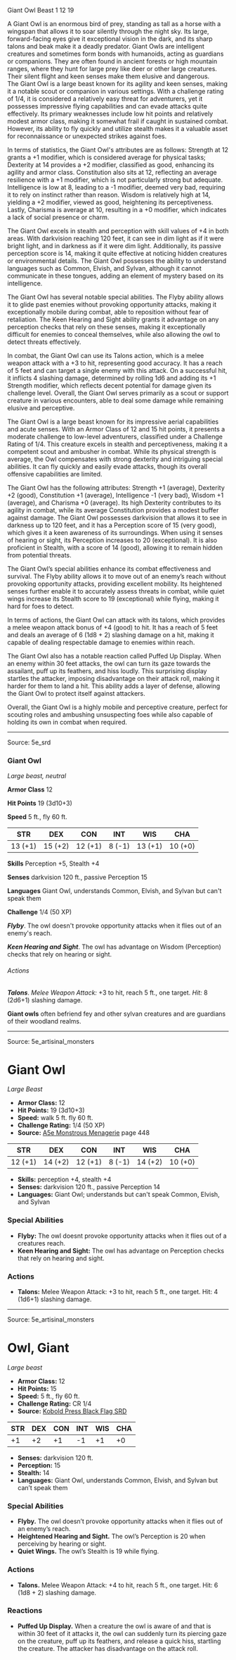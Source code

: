 <MonsterName/>Giant Owl</MonsterName>
<CreatureType/>Beast</CreatureType>
<CR/>1</CR>
<AC/>12</AC>
<HP/>19</HP>
<summary>A Giant Owl is an enormous bird of prey, standing as tall as a horse with a wingspan that allows it to soar silently through the night sky. Its large, forward-facing eyes give it exceptional vision in the dark, and its sharp talons and beak make it a deadly predator. Giant Owls are intelligent creatures and sometimes form bonds with humanoids, acting as guardians or companions. They are often found in ancient forests or high mountain ranges, where they hunt for large prey like deer or other large creatures. Their silent flight and keen senses make them elusive and dangerous.</summary>

<summary>The Giant Owl is a large beast known for its agility and keen senses, making it a notable scout or companion in various settings. With a challenge rating of 1/4, it is considered a relatively easy threat for adventurers, yet it possesses impressive flying capabilities and can evade attacks quite effectively. Its primary weaknesses include low hit points and relatively modest armor class, making it somewhat frail if caught in sustained combat. However, its ability to fly quickly and utilize stealth makes it a valuable asset for reconnaissance or unexpected strikes against foes.</summary>

<detail>

In terms of statistics, the Giant Owl's attributes are as follows: Strength at 12 grants a +1 modifier, which is considered average for physical tasks; Dexterity at 14 provides a +2 modifier, classified as good, enhancing its agility and armor class. Constitution also sits at 12, reflecting an average resilience with a +1 modifier, which is not particularly strong but adequate. Intelligence is low at 8, leading to a -1 modifier, deemed very bad, requiring it to rely on instinct rather than reason. Wisdom is relatively high at 14, yielding a +2 modifier, viewed as good, heightening its perceptiveness. Lastly, Charisma is average at 10, resulting in a +0 modifier, which indicates a lack of social presence or charm.

The Giant Owl excels in stealth and perception with skill values of +4 in both areas. With darkvision reaching 120 feet, it can see in dim light as if it were bright light, and in darkness as if it were dim light. Additionally, its passive perception score is 14, making it quite effective at noticing hidden creatures or environmental details. The Giant Owl possesses the ability to understand languages such as Common, Elvish, and Sylvan, although it cannot communicate in these tongues, adding an element of mystery based on its intelligence.

The Giant Owl has several notable special abilities. The Flyby ability allows it to glide past enemies without provoking opportunity attacks, making it exceptionally mobile during combat, able to reposition without fear of retaliation. The Keen Hearing and Sight ability grants it advantage on any perception checks that rely on these senses, making it exceptionally difficult for enemies to conceal themselves, while also allowing the owl to detect threats effectively.

In combat, the Giant Owl can use its Talons action, which is a melee weapon attack with a +3 to hit, representing good accuracy. It has a reach of 5 feet and can target a single enemy with this attack. On a successful hit, it inflicts 4 slashing damage, determined by rolling 1d6 and adding its +1 Strength modifier, which reflects decent potential for damage given its challenge level. Overall, the Giant Owl serves primarily as a scout or support creature in various encounters, able to deal some damage while remaining elusive and perceptive.

The Giant Owl is a large beast known for its impressive aerial capabilities and acute senses. With an Armor Class of 12 and 15 hit points, it presents a moderate challenge to low-level adventurers, classified under a Challenge Rating of 1/4. This creature excels in stealth and perceptiveness, making it a competent scout and ambusher in combat. While its physical strength is average, the Owl compensates with strong dexterity and intriguing special abilities. It can fly quickly and easily evade attacks, though its overall offensive capabilities are limited. 

The Giant Owl has the following attributes: Strength +1 (average), Dexterity +2 (good), Constitution +1 (average), Intelligence -1 (very bad), Wisdom +1 (average), and Charisma +0 (average). Its high Dexterity contributes to its agility in combat, while its average Constitution provides a modest buffer against damage. The Giant Owl possesses darkvision that allows it to see in darkness up to 120 feet, and it has a Perception score of 15 (very good), which gives it a keen awareness of its surroundings. When using it senses of hearing or sight, its Perception increases to 20 (exceptional). It is also proficient in Stealth, with a score of 14 (good), allowing it to remain hidden from potential threats.

The Giant Owl’s special abilities enhance its combat effectiveness and survival. The Flyby ability allows it to move out of an enemy’s reach without provoking opportunity attacks, providing excellent mobility. Its heightened senses further enable it to accurately assess threats in combat, while quiet wings increase its Stealth score to 19 (exceptional) while flying, making it hard for foes to detect. 

In terms of actions, the Giant Owl can attack with its talons, which provides a melee weapon attack bonus of +4 (good) to hit. It has a reach of 5 feet and deals an average of 6 (1d8 + 2) slashing damage on a hit, making it capable of dealing respectable damage to enemies within reach.

The Giant Owl also has a notable reaction called Puffed Up Display. When an enemy within 30 feet attacks, the owl can turn its gaze towards the assailant, puff up its feathers, and hiss loudly. This surprising display startles the attacker, imposing disadvantage on their attack roll, making it harder for them to land a hit. This ability adds a layer of defense, allowing the Giant Owl to protect itself against attackers.

Overall, the Giant Owl is a highly mobile and perceptive creature, perfect for scouting roles and ambushing unsuspecting foes while also capable of holding its own in combat when required.</detail>



---

Source: 5e_srd

### Giant Owl

*Large beast, neutral*

**Armor Class** 12

**Hit Points** 19 (3d10+3)

**Speed** 5 ft., fly 60 ft.

| STR     | DEX     | CON     | INT    | WIS     | CHA     |
|---------|---------|---------|--------|---------|---------|
| 13 (+1) | 15 (+2) | 12 (+1) | 8 (-1) | 13 (+1) | 10 (+0) |

**Skills** Perception +5, Stealth +4

**Senses** darkvision 120 ft., passive Perception 15

**Languages** Giant Owl, understands Common, Elvish, and Sylvan but can't speak them

**Challenge** 1/4 (50 XP)

***Flyby***. The owl doesn't provoke opportunity attacks when it flies out of an enemy's reach.

***Keen Hearing and Sight***. The owl has advantage on Wisdom (Perception) checks that rely on hearing or sight.

###### Actions

***Talons***. *Melee Weapon Attack:* +3 to hit, reach 5 ft., one target. *Hit:* 8 (2d6+1) slashing damage.

**Giant owls** often befriend fey and other sylvan creatures and are guardians of their woodland realms.



---

Source: 5e_artisinal_monsters

# Giant Owl

*Large* *Beast*

- **Armor Class:** 12
- **Hit Points:** 19 (3d10+3)
- **Speed:** walk 5 ft. fly 60 ft.
- **Challenge Rating:** 1/4 (50 XP)
- **Source:** [A5e Monstrous Menagerie](https://enpublishingrpg.com/products/level-up-monstrous-menagerie-a5e) page 448

| STR | DEX | CON | INT | WIS | CHA |
| --- | --- | --- | --- | --- | --- |
| 12 (+1) | 14 (+2) | 12 (+1) | 8 (-1) | 14 (+2) | 10 (+0) |

- **Skills:** perception +4, stealth +4
- **Senses:** darkvision 120 ft., passive Perception 14
- **Languages:** Giant Owl; understands but can't speak Common, Elvish, and Sylvan

### Special Abilities

- **Flyby:** The owl doesnt provoke opportunity attacks when it flies out of a creatures reach.
- **Keen Hearing and Sight:** The owl has advantage on Perception checks that rely on hearing and sight.

### Actions

- **Talons:** Melee Weapon Attack: +3 to hit, reach 5 ft., one target. Hit: 4 (1d6+1) slashing damage.






---

Source: 5e_artisinal_monsters

# Owl, Giant

*Large beast*

- **Armor Class:** 12
- **Hit Points:** 15
- **Speed:** 5 ft., fly 60 ft.
- **Challenge Rating:** CR 1/4
- **Source:** [Kobold Press Black Flag SRD](https://koboldpress.com/black-flag-roleplaying/)

| STR | DEX | CON | INT | WIS | CHA |
| --- | --- | --- | --- | --- | --- |
| +1 | +2 | +1 | -1 | +1 | +0 |

- **Senses:** darkvision 120 ft.
- **Perception:** 15
- **Stealth:** 14
- **Languages:** Giant Owl, understands Common, Elvish, and Sylvan but can’t speak them

### Special Abilities

- **Flyby.** The owl doesn’t provoke opportunity attacks when it flies out of an enemy’s reach.
- **Heightened Hearing and Sight.** The owl’s Perception is 20 when perceiving by hearing or sight.
- **Quiet Wings.** The owl’s Stealth is 19 while flying.

### Actions

- **Talons.** Melee Weapon Attack: +4 to hit, reach 5 ft., one target. Hit: 6 (1d8 + 2) slashing damage.

### Reactions

- **Puffed Up Display.** When a creature the owl is aware of and that is within 30 feet of it attacks it, the owl can suddenly turn its piercing gaze on the creature, puff up its feathers, and release a quick hiss, startling the creature. The attacker has disadvantage on the attack roll.



